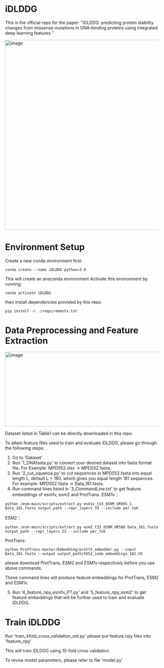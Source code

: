 # iDLDDG
This is the official repo for the paper: "iDLDDG: predicting protein stability changes from missense mutations in DNA-binding proteins using integrated deep learning features "

<img width="715" height="621" alt="image" src="https://github.com/user-attachments/assets/21d64f89-e1bc-453f-b9f9-91c8f307070f" />

# Environment Setup
Create a new conda environment first:

```
conda create --name iDLDDG python=3.8
```
This will create an anaconda environment
Activate this environment by running:

```
conda activate iDLDDG
```
then install dependencies provided by this repo:

```
pip install -r ./requirements.txt
```

# Data Preprocessing and Feature Extraction

<img width="871" height="244" alt="image" src="https://github.com/user-attachments/assets/4a9e7da6-e6e0-41b2-94ff-071e087de3bc" />

Dataset listed in Table1 can be directly downloaded in this repo.

To attain feature files used to train and evaluate iDLDDG, please go through the following steps:

1. Go to 'Dataset'
2. Run '1_DNAfasta.py' to convert your desired dataset into fasta format file. For Example: MPD552.xlsx -> MPD552.fasta.
3. Run '2_cut_squence.py' to cut sequences in MPD552.fasta into equal length L, default L = 180, which gives you equal length 181 sequences. For example: MPD552.fasta -> Data_181.fasta.
4. Run command lines listed in '3_CommandLine.txt' to get feature embeddings of esm1v, esm2 and ProtTrans.
ESM1v：
```
python /esm-main/scripts/extract.py esm1v_t33_650M_UR90S_1  Data_181.fasta output_path --repr_layers 33 --include per_tok
```

ESM2：
```
python /esm-main/scripts/extract.py esm2_t33_650M_UR50D Data_181.fasta output_path --repr_layers 33 --include per_tok
```

ProtTrans:
```
python ProtTrans-master/Embedding/prott5_embedder.py --input Data_181.fasta --output output_path/S552_inde_embeddings_181.h5
```
please download ProtTrans, ESM2 and ESM1v respectively before you use above commands.

These command lines will produce feature embeddings for ProtTrans, ESM2 and ESM1v.

5. Run '4_feature_npy_esm1v_PT.py' and '5_feature_npy_esm2' to get feature embeddings that will be further used to train and evaluate iDLDDG.

# Train iDLDDG

Run 'train_kfold_cross_validation_old.py' please put feature.npy files into 'feature_npy'

This will train iDLDDG using 10-fold cross validation.

To revise model parameters, please refer to file 'model.py'









